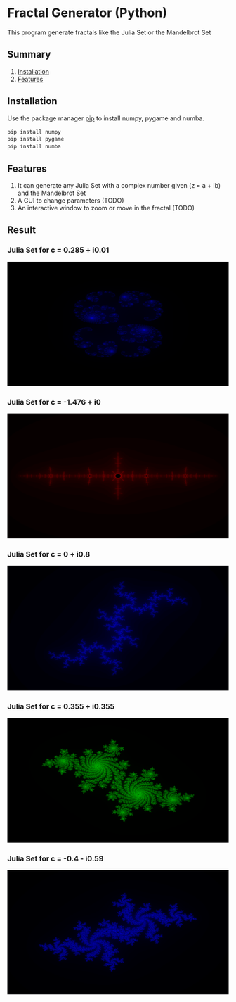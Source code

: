 # Fractal Generator (Python)

This program generate fractals like the Julia Set or the Mandelbrot Set

## Summary

1. [Installation](#installation)
2. [Features](#features)

## Installation

Use the package manager [pip](https://pip.pypa.io/en/stable/) to install numpy, pygame and numba.

```bash
pip install numpy
pip install pygame
pip install numba
```

## Features

1. It can generate any Julia Set with a complex number given (z = a + ib) and the Mandelbrot Set
2. A GUI to change parameters (TODO)
3. An interactive window to zoom or move in the fractal  (TODO)

## Result
### Julia Set for c = 0.285 + i0.01 

![Alt text](pic/julia1.png)

### Julia Set for c = -1.476 + i0

![Alt text](pic/juliatwo.png)

### Julia Set for c = 0 + i0.8

![Alt text](pic/3.png)

### Julia Set for c = 0.355 + i0.355

![Alt text](pic/4.png)

### Julia Set for c = -0.4 - i0.59

![Alt text](pic/5.png)
